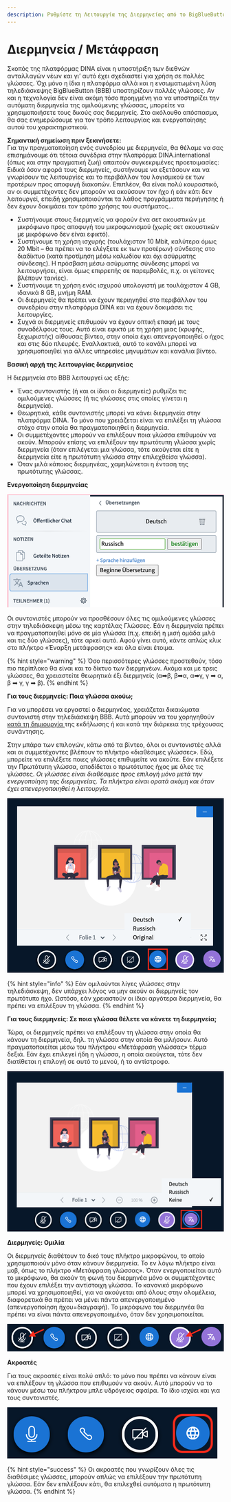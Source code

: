 ```yaml
---
description: Ρυθμίστε τη Λειτουργία της Διερμηνείας από το BigBlueButton
---
```


# Διερμηνεία / Μετάφραση

Σκοπός της πλατφόρμας DINA είναι η υποστήριξη των διεθνών ανταλλαγών νέων και γι’ αυτό έχει σχεδιαστεί για χρήση σε πολλές γλώσσες. Όχι μόνο η ίδια η πλατφόρμα αλλά και η ενσωματωμένη λύση τηλεδιάσκεψης BigBlueButton \(BBB\) υποστηρίζουν πολλές γλώσσες. Αν και η τεχνολογία δεν είναι ακόμη τόσο προηγμένη για να υποστηρίζει την αυτόματη διερμηνεία της ομιλούμενης γλώσσας, μπορείτε να χρησιμοποιήσετε τους δικούς σας διερμηνείς. Στο ακόλουθο απόσπασμα, θα σας ενημερώσουμε για τον τρόπο λειτουργίας και ενεργοποίησης αυτού του χαρακτηριστικού.

**Σημαντική σημείωση πριν ξεκινήσετε:**  
Για την πραγματοποίηση ενός συνεδρίου με διερμηνεία, θα θέλαμε να σας επισημάνουμε ότι τέτοια συνέδρια στην πλατφόρμα DINA.international \(όπως και στην πραγματική ζωή\) απαιτούν συγκεκριμένες προετοιμασίες: Ειδικά όσον αφορά τους διερμηνείς, συστήνουμε να εξετάσουν και να γνωρίσουν τις λειτουργίες και το περιβάλλον του λογισμικού εκ των προτέρων προς αποφυγή διακοπών. Επιπλέον, θα είναι πολύ κουραστικό, αν οι συμμετέχοντες δεν μπορούν να ακούσουν τον ήχο ή εάν κάτι δεν λειτουργεί, επειδή χρησιμοποιούνται τα λάθος προγράμματα περιήγησης ή δεν έχουν δοκιμάσει τον τρόπο χρήσης του συστήματος…

* Συστήνουμε στους διερμηνείς να φορούν ένα σετ ακουστικών με μικρόφωνο προς αποφυγή του μικροφωνισμού \(χωρίς σετ ακουστικών με μικρόφωνο δεν είναι εφικτό\).
* Συστήνουμε τη χρήση ισχυρής \(τουλάχιστον 10 Mbit, καλύτερα όμως 20 Mbit – θα πρέπει να το ελέγξετε εκ των προτέρων\) σύνδεσης στο διαδίκτυο \(κατά προτίμηση μέσω καλωδίου και όχι ασύρματης σύνδεσης\). Η πρόσβαση μέσω ασύρματης σύνδεσης μπορεί να λειτουργήσει, είναι όμως επιρρεπής σε παρεμβολές, π.χ. οι γείτονες βλέπουν ταινίες\).
* Συστήνουμε τη χρήση ενός ισχυρού υπολογιστή με τουλάχιστον 4 GB, ιδανικά 8 GB, μνήμη RAM.
* Οι διερμηνείς θα πρέπει να έχουν περιηγηθεί στο περιβάλλον του συνεδρίου στην πλατφόρμα DINA και να έχουν δοκιμάσει τις λειτουργίες.
* Συχνά οι διερμηνείς επιθυμούν να έχουν οπτική επαφή με τους συναδέλφους τους. Αυτό είναι εφικτό με τη χρήση μιας \(κρυφής, ξεχωριστής\) αίθουσας βίντεο, στην οποία έχει απενεργοποιηθεί ο ήχος και στις δύο πλευρές. Εναλλακτικά, αυτό το κανάλι μπορεί να χρησιμοποιηθεί για άλλες υπηρεσίες μηνυμάτων και κανάλια βίντεο.

**Βασική αρχή της λειτουργίας διερμηνείας**

Η διερμηνεία στο ΒΒΒ λειτουργεί ως εξής:

* Ένας συντονιστής \(ή και οι ίδιοι οι διερμηνείς\) ρυθμίζει τις ομιλούμενες γλώσσες \(ή τις γλώσσες στις οποίες γίνεται η διερμηνεία\).
* Θεωρητικά, κάθε συντονιστής μπορεί να κάνει διερμηνεία στην πλατφόρμα DINA. Το μόνο που χρειάζεται είναι να επιλέξει τη γλώσσα στόχο στην οποία θα πραγματοποιηθεί η διερμηνεία.
* Οι συμμετέχοντες μπορούν να επιλέξουν ποια γλώσσα επιθυμούν να ακούν. Μπορούν επίσης να επιλέξουν την πρωτότυπη γλώσσα χωρίς διερμηνεία \(όταν επιλέγεται μια γλώσσα, τότε ακούγεται είτε η διερμηνεία είτε η πρωτότυπη γλώσσα στην επιλεχθείσα γλώσσα\).
* Όταν μιλά κάποιος διερμηνέας, χαμηλώνεται η ένταση της πρωτότυπης γλώσσας.

**Ενεργοποίηση διερμηνείας**

![&#x395;&#x3BD;&#x3B5;&#x3C1;&#x3B3;&#x3BF;&#x3C0;&#x3BF;&#x3AF;&#x3B7;&#x3C3;&#x3B7; &#x3C4;&#x3B7;&#x3C2; &#x3BC;&#x3B5;&#x3C4;&#x3AC;&#x3C6;&#x3C1;&#x3B1;&#x3C3;&#x3B7;&#x3C2;](../../.gitbook/assets/bildschirmfoto-2021-02-02-um-14.53.13.png)

Οι συντονιστές μπορούν να προσθέσουν όλες τις ομιλούμενες γλώσσες στην τηλεδιάσκεψη μέσω της καρτέλας Γλώσσες. Εάν η διερμηνεία πρέπει να πραγματοποιηθεί μόνο σε μία γλώσσα \(π.χ. επειδή η μισή ομάδα μιλά και τις δύο γλώσσες\), τότε αρκεί αυτό. Αφού γίνει αυτό, κάντε απλώς κλικ στο πλήκτρο «Έναρξη μετάφρασης» και όλα είναι έτοιμα.

{% hint style="warning" %}
Όσο περισσότερες γλώσσες προστεθούν, τόσο πιο περίπλοκο θα είναι και το δίκτυο των διερμηνέων. Ακόμα και με τρεις γλώσσες, θα χρειαστείτε θεωρητικά έξι διερμηνείς \(α➡β, β➡α, α➡γ, γ ➡ α, β ➡ γ, γ ➡ β\).
{% endhint %}

**Για τους διερμηνείς: Ποια γλώσσα ακούω;**

Για να μπορέσει να εργαστεί ο διερμηνέας, χρειάζεται δικαιώματα συντονιστή στην τηλεδιάσκεψη ΒΒΒ. Αυτά μπορούν να του χορηγηθούν [κατά τη δημιουργία ](https://app.gitbook.com/@dina-international/s/manual/v/gre/funktionalitaeten/veranstaltungen-erstellen)της εκδήλωσης ή και κατά την διάρκεια της τρέχουσας συνάντησης. 

Στην μπάρα των επιλογών, κάτω από τα βίντεο, όλοι οι συντονιστές αλλά και οι συμμετέχοντες βλέπουν το πλήκτρο «διαθέσιμες γλώσσες». Εδώ, μπορείτε να επιλέξετε ποιες γλώσσες επιθυμείτε να ακούτε. Εάν επιλέξετε την Πρωτότυπη γλώσσα, αποδίδεται ο πρωτότυπος ήχος με όλες τις γλώσσες. _Οι γλώσσες είναι διαθέσιμες προς επιλογή μόνο μετά την ενεργοποίηση της διερμηνείας. Τα πλήκτρα είναι ορατά ακόμη και όταν έχει απενεργοποιηθεί η λειτουργία._

![&#x394;&#x3B9;&#x3B1;&#x3B8;&#x3AD;&#x3C3;&#x3B9;&#x3BC;&#x3B5;&#x3C2; &#x3B3;&#x3BB;&#x3CE;&#x3C3;&#x3C3;&#x3B5;&#x3C2;](../../.gitbook/assets/sprache-wa-hlen.png)

{% hint style="info" %}
Εάν ομιλούνται λίγες γλώσσες στην τηλεδιάσκεψη, δεν υπάρχει λόγος να μην ακούν οι διερμηνείς τον πρωτότυπο ήχο. Ωστόσο, εάν χρειαστούν οι ίδιοι αργότερα διερμηνεία, θα πρέπει να επιλέξουν τη γλώσσα.
{% endhint %}

**Για τους διερμηνείς: Σε ποια γλώσσα θέλετε να κάνετε τη διερμηνεία;**

Τώρα, οι διερμηνείς πρέπει να επιλέξουν τη γλώσσα στην οποία θα κάνουν τη διερμηνεία, δηλ. τη γλώσσα στην οποία θα μιλήσουν. Αυτό πραγματοποιείται μέσω του πλήκτρου «Μετάφραση γλώσσας» τέρμα δεξιά. Εάν έχει επιλεγεί ήδη η γλώσσα, η οποία ακούγεται, τότε δεν διατίθεται η επιλογή σε αυτό το μενού, ή το αντίστροφο.

![](../../.gitbook/assets/u-bersetzen.png)

**Διερμηνείς: Ομιλία**

Οι διερμηνείς διαθέτουν το δικό τους πλήκτρο μικροφώνου, το οποίο χρησιμοποιούν μόνο όταν κάνουν διερμηνεία. Το εν λόγω πλήκτρο είναι μοβ, όπως το πλήκτρο «Μετάφραση γλώσσας». Όταν ενεργοποιείται αυτό το μικρόφωνο, θα ακούν τη φωνή του διερμηνέα μόνο οι συμμετέχοντες που έχουν επιλέξει την αντίστοιχη γλώσσα. Το κανονικό μικρόφωνο μπορεί να χρησιμοποιηθεί, για να ακούγεται από όλους στην ολομέλεια, διαφορετικά θα πρέπει να μένει πάντα απενεργοποιημένο \(απενεργοποίηση ήχου=διαγραφή\). Το μικρόφωνο του διερμηνέα θα πρέπει να είναι πάντα απενεργοποιημένο, όταν δεν χρησιμοποιείται.

![&#x39A;&#x3B1;&#x3BD;&#x3BF;&#x3BD;&#x3B9;&#x3BA;&#x3CC; &#x3BC;&#x3B9;&#x3BA;&#x3C1;&#x3CC;&#x3C6;&#x3C9;&#x3BD;&#x3BF; &#x3BA;&#x3B1;&#x3B9; &#x3BC;&#x3B9;&#x3BA;&#x3C1;&#x3CC;&#x3C6;&#x3C9;&#x3BD;&#x3BF; &#x3B4;&#x3B9;&#x3B5;&#x3C1;&#x3BC;&#x3B7;&#x3BD;&#x3AD;&#x3B1;](../../.gitbook/assets/mikrofone-fu-r-u-bersetzung.png)

**Ακροατές**

Για τους ακροατές είναι πολύ απλό: το μόνο που πρέπει να κάνουν είναι να επιλέξουν τη γλώσσα που επιθυμούν να ακούν. Αυτό μπορούν να το κάνουν μέσω του πλήκτρου μπλε υδρόγειος σφαίρα. Το ίδιο ισχύει και για τους συντονιστές.

![&#x395;&#x3C0;&#x3B9;&#x3BB;&#x3BF;&#x3B3;&#x3AE; &#x3B3;&#x3BB;&#x3CE;&#x3C3;&#x3C3;&#x3B1;&#x3C2; &#x3BC;&#x3AD;&#x3C3;&#x3C9; &#x3C4;&#x3BF;&#x3C5; &#x3C0;&#x3BB;&#x3AE;&#x3BA;&#x3C4;&#x3C1;&#x3BF;&#x3C5; &#x3A5;&#x3B4;&#x3C1;&#x3CC;&#x3B3;&#x3B5;&#x3B9;&#x3BF;&#x3C2; &#x3C3;&#x3C6;&#x3B1;&#x3AF;&#x3C1;&#x3B1;](../../.gitbook/assets/welt-button.png)

{% hint style="success" %}
Οι ακροατές που γνωρίζουν όλες τις διαθέσιμες γλώσσες, μπορούν απλώς να επιλέξουν την πρωτότυπη γλώσσα. Εάν δεν επιλέξουν κάτι, θα επιλεχθεί αυτόματα η πρωτότυπη γλώσσα.
{% endhint %}

